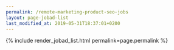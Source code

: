 ```yaml
---
permalink: /remote-marketing-product-seo-jobs
layout: page-jobad-list
last_modified_at: 2019-05-31T18:37:01+0200
---
```

{% include render_jobad_list.html permalink=page.permalink %}
